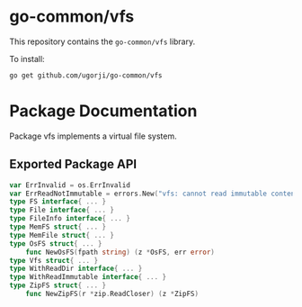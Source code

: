 # go-common/vfs

This repository contains the `go-common/vfs` library.

To install:

```
go get github.com/ugorji/go-common/vfs
```

# Package Documentation


Package vfs implements a virtual file system.

## Exported Package API

```go
var ErrInvalid = os.ErrInvalid
var ErrReadNotImmutable = errors.New("vfs: cannot read immutable contents")
type FS interface{ ... }
type File interface{ ... }
type FileInfo interface{ ... }
type MemFS struct{ ... }
type MemFile struct{ ... }
type OsFS struct{ ... }
    func NewOsFS(fpath string) (z *OsFS, err error)
type Vfs struct{ ... }
type WithReadDir interface{ ... }
type WithReadImmutable interface{ ... }
type ZipFS struct{ ... }
    func NewZipFS(r *zip.ReadCloser) (z *ZipFS)
```
